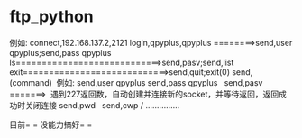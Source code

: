 # ftp_python
例如:
  connect,192.168.137.2,2121
  login,qpyplus,qpyplus ========>send,user qpyplus;send,pass qpyplus
  ls============================>send,pasv;send,list
  exit============================>send,quit;exit(0)
  send,(command)
  例如:
    send,user qpyplus
    send,pass qpyplus
    send,pasv =======>  遇到227返回数，自动创建并连接新的socket，并等待返回，返回成功时关闭连接
    send,pwd
    send,cwp /
    ...............

目前= = 没能力搞好= =
